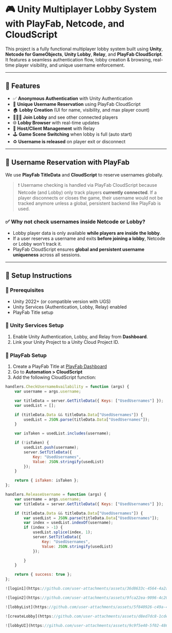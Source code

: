 # 🎮 Unity Multiplayer Lobby System with PlayFab, Netcode, and CloudScript

This project is a fully functional multiplayer lobby system built using **Unity**, **Netcode for GameObjects**, **Unity Lobby**, **Relay**, and **PlayFab CloudScript**. It features a seamless authentication flow, lobby creation & browsing, real-time player visibility, and unique username enforcement.

---

## 🚀 Features

- ✅ **Anonymous Authentication** with Unity Authentication
- 🧾 **Unique Username Reservation** using PlayFab CloudScript
- 🏠 **Lobby Creation** (UI for name, visibility, and max player count)
- 🧍🧍‍♂️ **Join Lobby** and see other connected players
- 🌐 **Lobby Browser** with real-time updates
- 🔐 **Host/Client Management** with Relay
- 🕹️ **Game Scene Switching** when lobby is full (auto start)
- ♻️ **Username is released** on player exit or disconnect

---

## 🧠 Username Reservation with PlayFab

We use **PlayFab TitleData** and **CloudScript** to reserve usernames globally.

> ❗ Username checking is handled via PlayFab CloudScript because Netcode (and Lobby) only track players **currently connected**. If a player disconnects or closes the game, their username would not be tracked anymore unless a global, persistent backend like PlayFab is used.

### ✅ Why not check usernames inside Netcode or Lobby?
- Lobby player data is only available **while players are inside the lobby**.
- If a user reserves a username and exits **before joining a lobby**, Netcode or Lobby won't track it.
- PlayFab CloudScript ensures **global and persistent username uniqueness** across all sessions.

---

## 🧪 Setup Instructions

### 🔧 Prerequisites
- Unity 2022+ (or compatible version with UGS)
- Unity Services (Authentication, Lobby, Relay) enabled
- PlayFab Title setup

### 🔑 Unity Services Setup
1. Enable Unity Authentication, Lobby, and Relay from **Dashboard**.
2. Link your Unity Project to a Unity Cloud Project ID.

### 🔗 PlayFab Setup
1. Create a PlayFab Title at [PlayFab Dashboard](https://developer.playfab.com)
2. Go to **Automation > CloudScript**
3. Add the following CloudScript function:

```javascript
handlers.CheckUsernameAvailability = function (args) {
    var username = args.username;

    var titleData = server.GetTitleData({ Keys: ["UsedUsernames"] });
    var usedList = [];

    if (titleData.Data && titleData.Data["UsedUsernames"]) {
        usedList = JSON.parse(titleData.Data["UsedUsernames"]);
    }

    var isTaken = usedList.includes(username);

    if (!isTaken) {
        usedList.push(username);
        server.SetTitleData({
            Key: "UsedUsernames",
            Value: JSON.stringify(usedList)
        });
    }

    return { isTaken: isTaken };
};

handlers.ReleaseUsername = function (args) {
    var username = args.username;
    var titleData = server.GetTitleData({ Keys: ["UsedUsernames"] });

    if (titleData.Data && titleData.Data["UsedUsernames"]) {
        var usedList = JSON.parse(titleData.Data["UsedUsernames"]);
        var index = usedList.indexOf(username);
        if (index > -1) {
            usedList.splice(index, 1);
            server.SetTitleData({
                Key: "UsedUsernames",
                Value: JSON.stringify(usedList)
            });

        }
    }

    return { success: true };
};

![login1](https://github.com/user-attachments/assets/36d8633c-4564-4a2a-847e-b2bbbd1d9d40)

![login2](https://github.com/user-attachments/assets/9fca22ea-9096-4c20-aaff-75308a56a19b)

![lobbyList](https://github.com/user-attachments/assets/5f840926-c49a-48cf-b8d4-aa99a5a7bf28)

![createLobby](https://github.com/user-attachments/assets/d8ed7dc8-1cde-473f-a20e-fd9cd6236bd7)

![lobbyUI](https://github.com/user-attachments/assets/9c9f5e40-5f02-4863-abcf-25e0b6e7e344)



